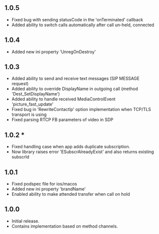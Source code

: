 ## 1.0.5
- Fixed bug with sending statusCode in the 'onTerminated' callback
- Added ability to switch calls automatically after call un-held, connected

## 1.0.4
- Added new ini property 'UnregOnDestroy'

## 1.0.3
- Added ability to send and receive text messages (SIP MESSAGE request)
- Added ability to override DisplayName in outgoing call (method 'Dest_SetDisplayName')
- Added ability to handle received MediaControlEvent 'picture_fast_update'
- Fixed bug in 'RewriteContactIp' option implementation when TCP/TLS transport is using
- Fixed parsing RTCP FB parameters of video in SDP

## 1.0.2 * 
* Fixed handling case when app adds duplicate subscription.
* Now library raises error 'ESubscrAlreadyExist' and also returns existing subscrId

## 1.0.1
* Fixed podspec file for ios/macos
* Added new ini property 'brandName'
* Enabled ability to make attended transfer when call on hold

## 1.0.0
* Initial release. 
* Contains implementation based on method channels.

